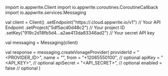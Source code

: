 import io.appwrite.Client
import io.appwrite.coroutines.CoroutineCallback
import io.appwrite.services.Messaging

val client = Client()
    .setEndpoint("https://<REGION>.cloud.appwrite.io/v1") // Your API Endpoint
    .setProject("5df5acd0d48c2") // Your project ID
    .setKey("919c2d18fb5d4...a2ae413da83346ad2") // Your secret API key

val messaging = Messaging(client)

val response = messaging.createVonageProvider(
    providerId = "<PROVIDER_ID>",
    name = "<NAME>",
    from = "+12065550100", // optional
    apiKey = "<API_KEY>", // optional
    apiSecret = "<API_SECRET>", // optional
    enabled = false // optional
)

